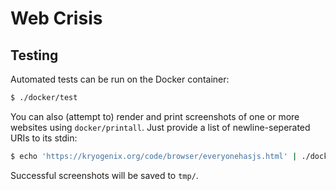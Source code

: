 # Web Crisis

## Testing

Automated tests can be run on the Docker container:

```bash
$ ./docker/test
```

You can also (attempt to) render and print screenshots of one or more websites using `docker/printall`. Just provide a list of newline-seperated URIs to its stdin:

```bash
$ echo 'https://kryogenix.org/code/browser/everyonehasjs.html' | ./docker/printall
```

Successful screenshots will be saved to `tmp/`.
